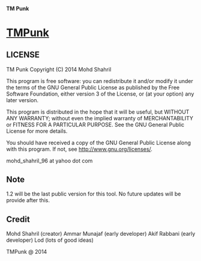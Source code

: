 #### TM Punk

# [TMPunk](https://github.com/shahril96/TM-Punk)

LICENSE
-------

TM Punk
Copyright (C) 2014 Mohd Shahril

This program is free software: you can redistribute it and/or modify
it under the terms of the GNU General Public License as published by
the Free Software Foundation, either version 3 of the License, or
(at your option) any later version.

This program is distributed in the hope that it will be useful,
but WITHOUT ANY WARRANTY; without even the implied warranty of
MERCHANTABILITY or FITNESS FOR A PARTICULAR PURPOSE. See the
GNU General Public License for more details.

You should have received a copy of the GNU General Public License
along with this program. If not, see http://www.gnu.org/licenses/.

mohd_shahril_96 at yahoo dot com

Note
----

1.2 will be the last public version for this tool. No future updates will be provide after this.

Credit
------

Mohd Shahril (creator)
Ammar Munajaf (early developer)
Akif Rabbani (early developer)
Lod (lots of good ideas)


TMPunk @ 2014
